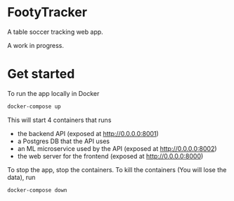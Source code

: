 # FootyTracker
A table soccer tracking web app.

A work in progress.

# Get started
To run the app locally in Docker
```bash
docker-compose up
```
This will start 4 containers that runs
- the backend API (exposed at http://0.0.0.0:8001)
- a Postgres DB that the API uses
- an ML microservice used by the API (exposed at http://0.0.0.0:8002)
- the web server for the frontend (exposed at http://0.0.0.0:8000)

To stop the app, stop the containers. To kill the containers (You will lose the data), run
```bash
docker-compose down
```
